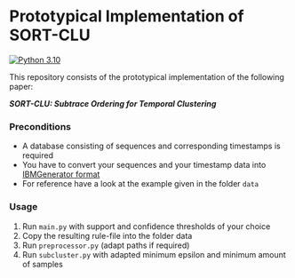 # Prototypical Implementation of SORT-CLU

[![Python 3.10](https://img.shields.io/badge/Python-3.10-2d618c?logo=python)](https://docs.python.org/3.10/)

This repository consists of the prototypical implementation of the following paper:

***SORT-CLU: Subtrace Ordering for Temporal Clustering***

### Preconditions
* A database consisting of sequences and corresponding timestamps is required
* You have to convert your sequences and your timestamp data into [IBMGenerator format](https://www.philippe-fournier-viger.com/spmf/Converting_a_sequence_database_to_SPMF.php)
* For reference have a look at the example given in the folder `data`

### Usage
1. Run `main.py` with support and confidence thresholds of your choice
2. Copy the resulting rule-file into the folder data
3. Run `preprocessor.py` (adapt paths if required)
4. Run `subcluster.py` with adapted minimum epsilon and minimum amount of samples
